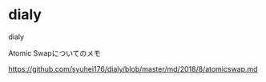 # dialy
dialy


Atomic Swapについてのメモ

https://github.com/syuhei176/dialy/blob/master/md/2018/8/atomicswap.md
